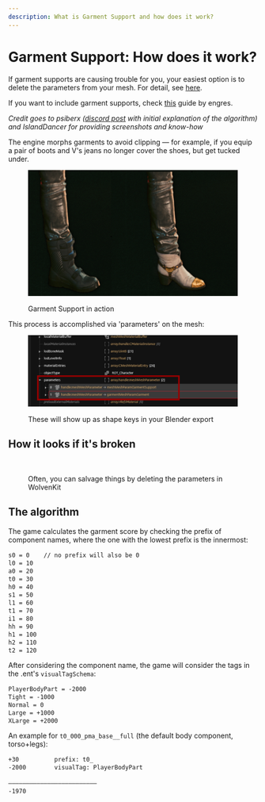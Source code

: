 ```yaml
---
description: What is Garment Support and how does it work?
---
```


# Garment Support: How does it work?


If garment supports are causing trouble for you, your easiest option is to delete the parameters from your mesh. For detail, see [here](troubleshooting-your-mesh-edits.md#my-mesh-is-string-cheese-exploding-vertices).

If you want to include garment supports, check [this](https://docs.google.com/document/d/10dXta2Vicm\_1iZeFy5U07\_PBCwxa1AhqFvVIMZnezPk/edit) guide by engres.


_Credit goes to psiberx (_[_discord post_](https://discord.com/channels/717692382849663036/955663052903178270/1059406562277470240) _with initial explanation of the algorithm) and IslandDancer for providing screenshots and know-how_

The engine morphs garments to avoid clipping — for example, if you equip a pair of boots and V's jeans no longer cover the shoes, but get tucked under.

<figure><img src="../../.gitbook/assets/garment_support_in_action.png" alt=""><figcaption><p>Garment Support in action</p></figcaption></figure>

This process is accomplished via 'parameters' on the mesh:

<figure><img src="../../.gitbook/assets/mesh_editing_parameters.png" alt=""><figcaption><p>These will show up as shape keys in your Blender export</p></figcaption></figure>

## How it looks if it's broken



<figure><img src="../../.gitbook/assets/garment_support_broken.png" alt=""><figcaption><p>Often, you can salvage things by deleting the parameters in WolvenKit</p></figcaption></figure>

## The algorithm

The game calculates the garment score by checking the prefix of component names, where the one with the lowest prefix is the innermost:

```
s0 = 0    // no prefix will also be 0
l0 = 10
a0 = 20
t0 = 30
h0 = 40
s1 = 50
l1 = 60
t1 = 70
i1 = 80
hh = 90
h1 = 100
h2 = 110
t2 = 120
```

After considering the component name, the game will consider the tags in the .ent's `visualTagSchema`:

```
PlayerBodyPart = -2000
Tight = -1000
Normal = 0
Large = +1000
XLarge = +2000
```

An example for `t0_000_pma_base__full` (the default body component, torso+legs):

```
+30          prefix: t0_
-2000        visualTag: PlayerBodyPart

—————————————————————————
-1970
```

